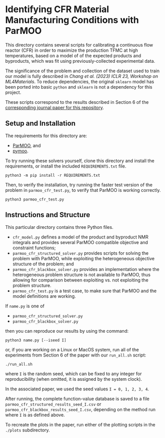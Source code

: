 # Identifying CFR Material Manufacturing Conditions with ParMOO

This directory contains several scripts for calibrating a continuous flow
reactor (CFR) in order to maximize the production TFMC at high temperatures,
based on a model of of the expected products and byproducts, which was fit
using previously-collected experimental data.

The significance of the problem and collection of the dataset used to train
our model is fully described in
*Chang et al. (2023) ICLR 23, Workshop on ML4Materials*.
To reduce dependencies, the original ``sklearn`` model has been ported into
basic ``python`` and ``sklearn`` is not a dependency for this project.

These scripts correspond to the results described in Section 6 of the
[corresponding journal paper for this repository](https://doi.org/10.1287/ijoc.2023.0250).

## Setup and Installation

The requirements for this directory are:

 - [ParMOO](https://github.com/parmoo/parmoo), and
 - [pymoo](https://pymoo.org/).

To try running these solvers yourself, clone this directory
and install the requirements, or install the included ``REQUIREMENTS.txt``
file.

```
python3 -m pip install -r REQUIREMENTS.txt
```

Then, to verify the installation, try running the faster test version of
the problem in ``parmoo_cfr_test.py``, to verify that ParMOO is working
correctly.

```
python3 parmoo_cfr_test.py
```

## Instructions and Structure

This particular directory contains three Python files.

 - ``cfr_model.py`` defines a model of the product and byproduct NMR integrals
   and provides several ParMOO compatible objective and constraint functions;
 - ``parmoo_cfr_structured_solver.py`` provides scripts for solving the
   problem with ParMOO, while exploiting the heterogeneous objective structure
   of the problem; and
 - ``parmoo_cfr_blackbox_solver.py`` provides an implementation where the
   heterogeneous problem structure is not available to ParMOO, thus allowing
   for comparison between exploiting vs. not exploiting the problem structure.
 - ``parmoo_cfr_test.py`` is a test case, to make sure that ParMOO and the
   model definitions are working.

If ``name.py`` is one of

 - ``parmoo_cfr_structured_solver.py``
 - ``parmoo_cfr_blackbox_solver.py``

then you can reproduce our results by using the command:

```
python3 name.py [--iseed I]
```

or, if you are working on a Linux or MacOS system, run all of the experiments
from Section 6 of the paper with our ``run_all.sh`` script:

```
./run_all.sh
```

where ``I`` is the random seed, which can be fixed to any integer for
reproducibility (when omitted, it is assigned by the system clock).

In the associated paper, we used the seed values ``I = 0, 1, 2, 3, 4``.

After running, the complete function-value database is saved to a file
``parmoo_cfr_structured_results_seed_I.csv`` or
``parmoo_cfr_blackbox_results_seed_I.csv``, depending on the method run
where ``I`` is as defined above.

To recreate the plots in the paper, run either of the plotting scripts in
the ``./plots`` subdirectory.
